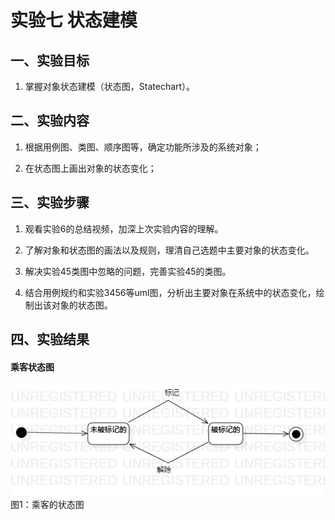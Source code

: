 # 实验七  状态建模

## 一、实验目标

1. 掌握对象状态建模（状态图，Statechart）。

## 二、实验内容

1. 根据用例图、类图、顺序图等，确定功能所涉及的系统对象；

2. 在状态图上画出对象的状态变化；

## 三、实验步骤

1. 观看实验6的总结视频，加深上次实验内容的理解。

2. 了解对象和状态图的画法以及规则，理清自己选题中主要对象的状态变化。

3. 解决实验45类图中忽略的问题，完善实验45的类图。

4. 结合用例规约和实验3456等uml图，分析出主要对象在系统中的状态变化，绘制出该对象的状态图。

## 四、实验结果

#### 乘客状态图

![状态建模](./Model07乘客的状态图.jpg)  
图1：乘客的状态图

